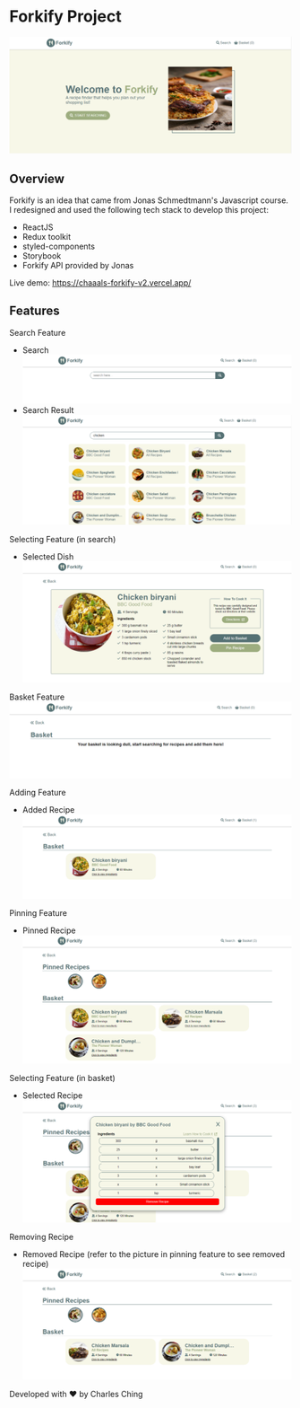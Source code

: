 # Forkify Project

<img src='public/images/forkify-overview.png' alt='overview'>

## Overview

Forkify is an idea that came from Jonas Schmedtmann's Javascript course. I redesigned and used the following tech stack to develop this project:

- ReactJS
- Redux toolkit
- styled-components
- Storybook
- Forkify API provided by Jonas

Live demo: https://chaaals-forkify-v2.vercel.app/

## Features

Search Feature

- Search
  <img src='public/images/forkify-search-feature.png' alt='search-feature' />
- Search Result
  <img src='public/images/forkify-search-feature-result.png' alt='search-feature-result' />

Selecting Feature (in search)

- Selected Dish
  <img src='public/images/forkify-selecting-feature.png' alt='selecting-feature' />

Basket Feature
<img src='public/images/forkify-basket-feature.png' alt='basket-feature' />

Adding Feature

- Added Recipe
  <img src='public/images/forkify-adding-feature.png' alt='adding-feature' />

Pinning Feature

- Pinned Recipe
  <img src='public/images/forkify-pinning-feature.png' alt='pinning-feature' />

Selecting Feature (in basket)

- Selected Recipe
  <img src='public/images/forkify-selecting-feature-inbasket.png' alt='selecting-feature-inbasket' />

Removing Recipe

- Removed Recipe (refer to the picture in pinning feature to see removed recipe)
  <img src='public/images/forkify-removing-feature-inbasket.png' alt='removing-feature-inbasket' />

Developed with ❤️ by Charles Ching
